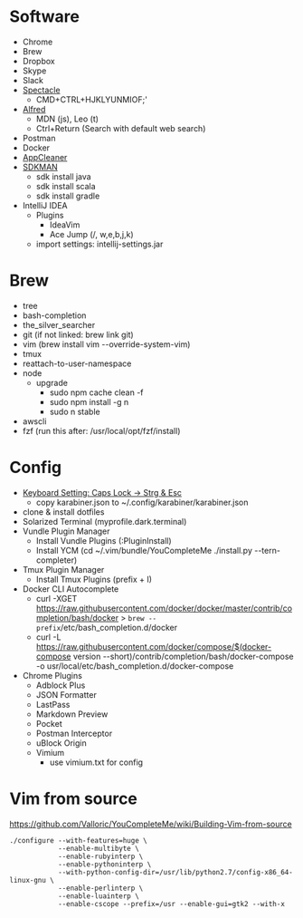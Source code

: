 # Software

- Chrome
- Brew
- Dropbox
- Skype
- Slack
- [Spectacle](https://www.spectacleapp.com)
  - CMD+CTRL+HJKLYUNMIOF;'
- [Alfred](https://www.alfredapp.com)
  - MDN (js), Leo (t)
  - Ctrl+Return (Search with default web search)
- Postman
- Docker
- [AppCleaner](https://freemacsoft.net/appcleaner/)
- [SDKMAN](http://sdkman.io/install.html)
  - sdk install java
  - sdk install scala
  - sdk install gradle
- IntelliJ IDEA
  - Plugins
    - IdeaVim
    - Ace Jump (/, <Space>w,e,b,j,k)
  - import settings: intellij-settings.jar

# Brew

- tree
- bash-completion
- the_silver_searcher
- git (if not linked: brew link git)
- vim (brew install vim --override-system-vim)
- tmux
- reattach-to-user-namespace
- node
  - upgrade
    - sudo npm cache clean -f
    - sudo npm install -g n
    - sudo n stable
- awscli
- fzf (run this after: /usr/local/opt/fzf/install)

# Config

- [Keyboard Setting: Caps Lock -> Strg & Esc](https://github.com/wwwjfy/Karabiner-Elements/releases)
  - copy karabiner.json to ~/.config/karabiner/karabiner.json
- clone & install dotfiles
- Solarized Terminal (myprofile.dark.terminal)
- Vundle Plugin Manager
  - Install Vundle Plugins (:PluginInstall)
  - Install YCM (cd ~/.vim/bundle/YouCompleteMe ./install.py --tern-completer)
- Tmux Plugin Manager
  - Install Tmux Plugins (prefix + I)
- Docker CLI Autocomplete
  - curl -XGET https://raw.githubusercontent.com/docker/docker/master/contrib/completion/bash/docker > `brew --prefix`/etc/bash_completion.d/docker
  - curl -L https://raw.githubusercontent.com/docker/compose/$(docker-compose version --short)/contrib/completion/bash/docker-compose -o usr/local/etc/bash_completion.d/docker-compose
- Chrome Plugins
  - Adblock Plus
  - JSON Formatter
  - LastPass
  - Markdown Preview
  - Pocket
  - Postman Interceptor
  - uBlock Origin
  - Vimium
    - use vimium.txt for config

# Vim from source

https://github.com/Valloric/YouCompleteMe/wiki/Building-Vim-from-source

```
./configure --with-features=huge \
            --enable-multibyte \
            --enable-rubyinterp \
            --enable-pythoninterp \
            --with-python-config-dir=/usr/lib/python2.7/config-x86_64-linux-gnu \
            --enable-perlinterp \
            --enable-luainterp \
            --enable-cscope --prefix=/usr --enable-gui=gtk2 --with-x
```
